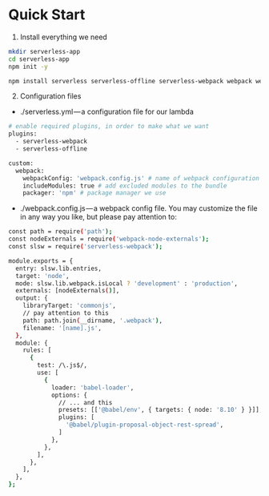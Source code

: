 # Quick Start

1. Install everything we need

```bash
mkdir serverless-app
cd serverless-app
npm init -y

npm install serverless serverless-offline serverless-webpack webpack webpack-node-externals babel-loader @babel/core @babel/preset-env @babel/plugin-proposal-object-rest-spread --save-dev
```

2. Configuration files

- ./serverless.yml — a configuration file for our lambda

```bash
# enable required plugins, in order to make what we want
plugins:
  - serverless-webpack
  - serverless-offline

custom:
  webpack:
    webpackConfig: 'webpack.config.js' # name of webpack configuration file
    includeModules: true # add excluded modules to the bundle
    packager: 'npm' # package manager we use
```

- ./webpack.config.js — a webpack config file. You may customize the file in any way you like, but please pay attention to:

```bash
const path = require('path');
const nodeExternals = require('webpack-node-externals');
const slsw = require('serverless-webpack');

module.exports = {
  entry: slsw.lib.entries,
  target: 'node',
  mode: slsw.lib.webpack.isLocal ? 'development' : 'production',
  externals: [nodeExternals()],
  output: {
    libraryTarget: 'commonjs',
    // pay attention to this
    path: path.join(__dirname, '.webpack'),
    filename: '[name].js',
  },
  module: {
    rules: [
      {
        test: /\.js$/,
        use: [
          {
            loader: 'babel-loader',
            options: {
              // ... and this
              presets: [['@babel/env', { targets: { node: '8.10' } }]],
              plugins: [
                '@babel/plugin-proposal-object-rest-spread',
              ]
            },
          },
        ],
      },
    ],
  },
};
```
